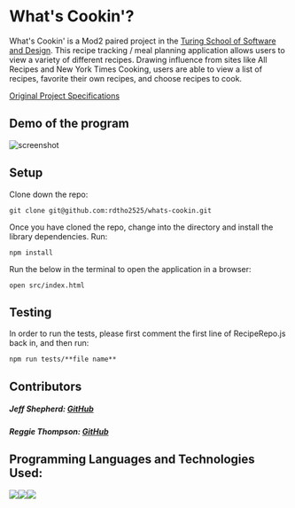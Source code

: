 # What's Cookin'?

What's Cookin' is a Mod2 paired project in the [Turing School of Software and Design](https://turing.io/). This recipe tracking / meal planning application allows users to view a variety of different recipes. Drawing influence from sites like All Recipes and New York Times Cooking, users are able to view a list of recipes, favorite their own recipes, and choose recipes to cook.

[Original Project Specifications](https://frontend.turing.io/projects/whats-cookin.html)


## Demo of the program
![screenshot](./assets/gifwhatscookin.gif)


## Setup

Clone down the repo:

```
git clone git@github.com:rdtho2525/whats-cookin.git
```

Once you have cloned the repo, change into the directory and install the library dependencies. Run:

```
npm install
```

Run the below in the terminal to open the application in a browser: 

```
open src/index.html
```

## Testing


In order to run the tests, please first comment the first line of RecipeRepo.js back in, and then run:

```
npm run tests/**file name**
```




## Contributors
##### Jeff Shepherd: [GitHub](https://github.com/JeffShepherd)

##### Reggie Thompson: [GitHub](https://github.com/rdtho2525)


## Programming Languages and Technologies Used:
  <img src="https://img.shields.io/badge/javascript%20-%23323330.svg?&style=for-the-badge&logo=javascript&logoColor=%23F7DF1E"/><img src="https://img.shields.io/badge/css3%20-%231572B6.svg?&style=for-the-badge&logo=css3&logoColor=white"/><img src="https://img.shields.io/badge/html5%20-%23E34F26.svg?&style=for-the-badge&logo=html5&logoColor=white"/>


